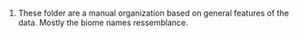 1. These folder are a manual organization based on general features of the data.
Mostly the biome names ressemblance.
